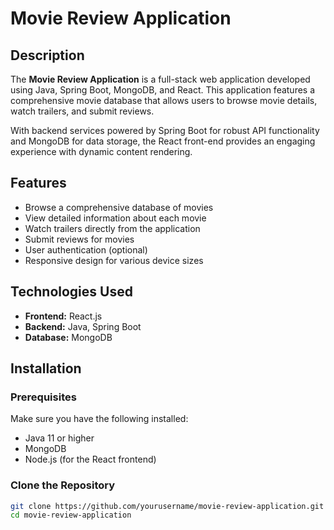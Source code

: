 # Movie Review Application

## Description

The **Movie Review Application** is a full-stack web application developed using Java, Spring Boot, MongoDB, and React. This application features a comprehensive movie database that allows users to browse movie details, watch trailers, and submit reviews. 

With backend services powered by Spring Boot for robust API functionality and MongoDB for data storage, the React front-end provides an engaging experience with dynamic content rendering.

## Features

- Browse a comprehensive database of movies
- View detailed information about each movie
- Watch trailers directly from the application
- Submit reviews for movies
- User authentication (optional)
- Responsive design for various device sizes

## Technologies Used

- **Frontend:** React.js
- **Backend:** Java, Spring Boot
- **Database:** MongoDB

## Installation

### Prerequisites

Make sure you have the following installed:

- Java 11 or higher
- MongoDB
- Node.js (for the React frontend)

### Clone the Repository

```bash
git clone https://github.com/yourusername/movie-review-application.git
cd movie-review-application
